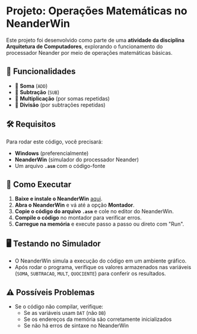 # Projeto: Operações Matemáticas no NeanderWin

Este projeto foi desenvolvido como parte de uma **atividade da disciplina Arquitetura de Computadores**, explorando o funcionamento do processador Neander por meio de operações matemáticas básicas.

## 📌 Funcionalidades
- 📌 **Soma** (`ADD`)
- 📌 **Subtração** (`SUB`)
- 📌 **Multiplicação** (por somas repetidas)
- 📌 **Divisão** (por subtrações repetidas)

## 🛠️ Requisitos
Para rodar este código, você precisará:
- **Windows** (preferencialmente)
- **NeanderWin** (simulador do processador Neander)
- Um arquivo **`.asm`** com o código-fonte

## 🚀 Como Executar
1. **Baixe e instale o NeanderWin** [aqui](https://sourceforge.net/projects/neander-x/).
2. **Abra o NeanderWin** e vá até a opção **Montador**.
3. **Copie o código do arquivo `.asm`** e cole no editor do NeanderWin.
4. **Compile o código** no montador para verificar erros.
5. **Carregue na memória** e execute passo a passo ou direto com "Run".

## 🖥️ Testando no Simulador
- O NeanderWin simula a execução do código em um ambiente gráfico.
- Após rodar o programa, verifique os valores armazenados nas variáveis (`SOMA`, `SUBTRACAO`, `MULT`, `QUOCIENTE`) para conferir os resultados.

## ⚠️ Possíveis Problemas
- Se o código não compilar, verifique:
  - Se as variáveis usam `DAT` (não `DB`)
  - Se os endereços da memória são corretamente inicializados
  - Se não há erros de sintaxe no NeanderWin

